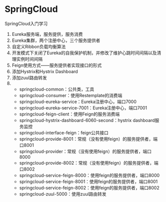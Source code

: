 # SpringCloud
SpringCloud入门学习
1. Eureka服务端，服务提供，服务消费
2. Eureka集群，两个注册中心，三个服务提供者
3. 自定义Ribbon负载均衡算法
4. 开发模式下关闭了Eureka的自我保护机制，并修改了维护心跳时间间隔以及清理实例时间间隔
5. Feign使用方式——服务提供者实现接口的形式
6. 添加Hystrix和Hystrix Dashboard
7. 添加zuul路由转发
8.  -   springcloud-common：公共类，工具
    -   springcloud-consumer：使用Restemplate的消费端
    -   springcloud-eureka-service：Eureka注册中心，端口7000
    -   springcloud-eureka-service-7001：Eureka注册中心，端口7001
    -   springcloud-feign-client：使用Feign的服务消费端
    -   springcloud-hystrix-dashboard-6060-second：hystrix dashboard服务监控
    -   springcloud-interface-feign：feign公共接口
    -   springcloud-provide-8001：常规（没有使用feign）的服务提供者，端口8001
    -   springcloud-provider：常规（没有使用feign）的服务提供者，端口8000
    -   springcloud-provide-8002：常规（没有使用feign）的服务提供者，端口8002
    -   springcloud-service-feign-8000：使用feign的服务提供者，端口8000
    -   springcloud-service-feign-8001：使用feign的服务提供者，端口8001
    -   springcloud-service-feign-8002：使用feign的服务提供者，端口8002
    -   springcloud-zuul-5000：使用zuul路由转发